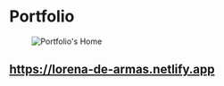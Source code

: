 # Portfolio

<figure>
    <img src="https://images2.imgbox.com/22/66/RZCS7ESO_o.png" alt="Portfolio's Home">
</figure>

## https://lorena-de-armas.netlify.app
